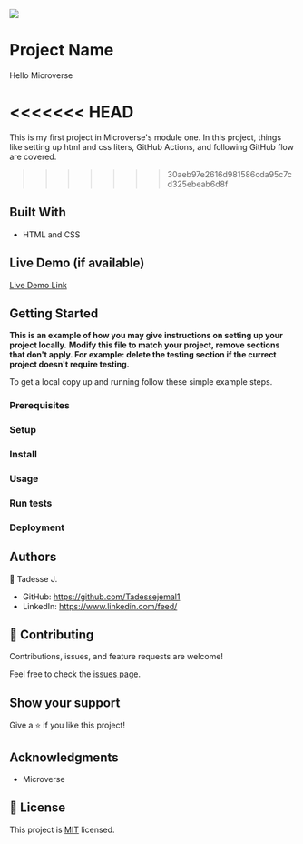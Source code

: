 ![](https://img.shields.io/badge/Microverse-blueviolet)


# Project Name
Hello Microverse 

<<<<<<< HEAD
=======
This is my first project in Microverse's module one.
In this project, things like setting up html and css liters, GitHub Actions, and following GitHub flow are covered.

>>>>>>> 30aeb97e2616d981586cda95c7cd325ebeab6d8f
## Built With

- HTML and CSS
## Live Demo (if available)

[Live Demo Link](https://livedemo.com)


## Getting Started

**This is an example of how you may give instructions on setting up your project locally.**
**Modify this file to match your project, remove sections that don't apply. For example: delete the testing section if the currect project doesn't require testing.**


To get a local copy up and running follow these simple example steps.

### Prerequisites

### Setup

### Install

### Usage

### Run tests

### Deployment



## Authors

👤 Tadesse J.

- GitHub: https://github.com/Tadessejemal1
- LinkedIn: https://www.linkedin.com/feed/

## 🤝 Contributing

Contributions, issues, and feature requests are welcome!

Feel free to check the [issues page](../../issues/).

## Show your support

Give a ⭐️ if you like this project!

## Acknowledgments

- Microverse

## 📝 License

This project is [MIT](./MIT.md) licensed.


